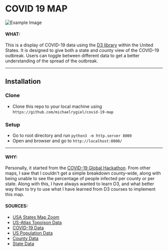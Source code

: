 # COVID 19 MAP

![Example Image](https://github.com/mrygiel/covid-19-map/blob/master/data/example_2020-04-24.png?raw=true)

#### WHAT:

This is a display of COVID-19 data using the [D3 library][d3] within the United States. It is designed to give both a state and county view of the COVID-19 outbreak. Users can toggle between different data to get a better understanding of the spread of the outbreak.

---

## Installation

### Clone

- Clone this repo to your local machine using `https://github.com/michaelrygiel/covid-19-map`

### Setup

- Go to root directory and run `python3 -m http.server 8000`
- Open and browser and go to `http://localhost:8000/`

---

#### WHY:

Personally, it started from the [COVID-19 Global Hackathon][hackathon]. From other maps, I saw that I couldn't get a simple breakdown county-wide, along with being unable to see the percentage of people infected per county or per state. Along with this, I have always wanted to learn D3, and what better way than to try to use what I have learned from D3 courses to implement this map.

#### SOURCES:
* [USA States Map Zoom][us-map]
* [US-Atlas Topojson Data][us-atlas]
* [COVID-19 Data][us-covid]
* [US Population Data][us-population]
* [County Data][us-county]
* [State Data][us-state]


[d3]: https://d3js.org/
[hackathon]: https://covid-global-hackathon.devpost.com/
[us-map]: http://bl.ocks.org/ElefHead/ebff082d41ef8b9658059c408096f782
[us-atlas]: https://cdn.jsdelivr.net/npm/us-atlas@3/counties-10m.json
[us-covid]: https://github.com/CSSEGISandData/COVID-19
[us-population]: https://www2.census.gov/programs-surveys/popest/datasets/2010-2019/counties/totals/
[us-county]: https://www2.census.gov/geo/docs/reference/codes/files/national_county.txt
[us-state]: https://www2.census.gov/geo/docs/reference/state.txt

